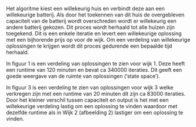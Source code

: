 
Het algoritme kiest een willekeurig huis en verbindt deze aan een willekeurige batterij. Als door het toekennen van dit huis de overgebleven capaciteit van de batterij wordt overschreden wordt er willekeurig een andere batterij gekozen. Dit proces wordt herhaald tot alle huizen zijn toegekend. Dit is een enkele iteratie en levert een willekeurige oplossing met een bijhorende prijs op voor de wijk. Om een verdeling van willekeurige oplossingen te krijgen wordt dit proces gedurende een bepaalde tijd herhaald.  

In figuur 1 is een verdeling van oplossingen te zien voor wijk 1. Deze heeft een runtime van 120 minuten en bevat ca 340000 iteraties. Dit geeft een goede weergave van de ruimte van oplossingen (‘state space’).  

In figuur 3 is een verdeling te zien van oplossingen voor wijk 3 welke verkregen zijn met een runtime van 20 minuten dit zijn ca 83000 iteraties. Door het kleiner verschil tussen capaciteit en output is het met een willekeurige verdeling lastig om een oplossing te vinden waardoor met dezelfde runtime als in Wijk 2 (afbeelding 2) lastiger om een oplossing te vinden.
